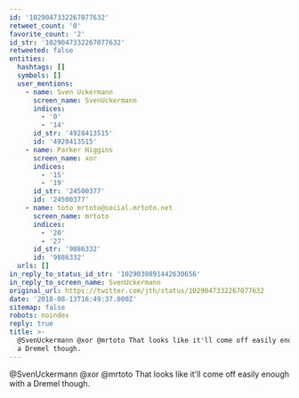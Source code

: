 ```yaml
---
id: '1029047332267077632'
retweet_count: '0'
favorite_count: '2'
id_str: '1029047332267077632'
retweeted: false
entities:
  hashtags: []
  symbols: []
  user_mentions:
    - name: Sven Uckermann
      screen_name: SvenUckermann
      indices:
        - '0'
        - '14'
      id_str: '4928413515'
      id: '4928413515'
    - name: Parker Higgins
      screen_name: xor
      indices:
        - '15'
        - '19'
      id_str: '24500377'
      id: '24500377'
    - name: toto mrtoto@social.mrtoto.net
      screen_name: mrtoto
      indices:
        - '20'
        - '27'
      id_str: '9886332'
      id: '9886332'
  urls: []
in_reply_to_status_id_str: '1029030891442630656'
in_reply_to_screen_name: SvenUckermann
original_url: https://twitter.com/jth/status/1029047332267077632
date: '2018-08-13T16:49:37.000Z'
sitemap: false
robots: noindex
reply: true
title: >-
  @SvenUckermann @xor @mrtoto That looks like it'll come off easily enough with
  a Dremel though.
---
```


@SvenUckermann @xor @mrtoto That looks like it'll come off easily enough with a Dremel though.